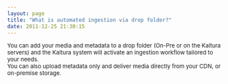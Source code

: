 ```yaml
---
layout: page
title: "What is automated ingestion via drop folder?"
date: 2011-12-25 21:30:15
---
```


<span style="font-size: small;">You can add your media and metadata to a drop folder (On-Pre or on the Kaltura servers) and the Kaltura system will activate an ingestion workflow tailored to your needs.</span>  
<span style="font-size: small;">You can also upload metadata only and deliver media directly from your CDN, or on-premise storage. </span>
